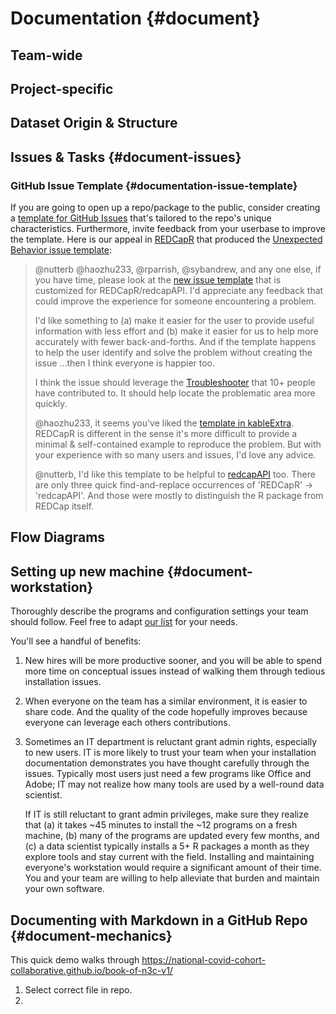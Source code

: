 Documentation {#document}
====================================

Team-wide
------------------------------------

Project-specific
------------------------------------

Dataset Origin & Structure
------------------------------------

Issues & Tasks {#document-issues}
------------------------------------

### GitHub Issue Template {#documentation-issue-template}

If you are going to open up a repo/package to the public, consider creating a [template for GitHub Issues](https://help.github.com/en/github/building-a-strong-community/about-issue-and-pull-request-templates) that's tailored to the repo's unique characteristics.  Furthermore, invite feedback from your userbase to improve the template.  Here is our appeal in [REDCapR](https://github.com/OuhscBbmc/REDCapR/issues/291) that produced the [Unexpected Behavior issue template](https://github.com/OuhscBbmc/REDCapR/blob/master/.github/ISSUE_TEMPLATE/unexpected-behavior-issue-template.md):

> \@nutterb \@haozhu233, \@rparrish, \@sybandrew, and any one else, if you have time, please look at the [new issue template](https://github.com/OuhscBbmc/REDCapR/blob/master/.github/ISSUE_TEMPLATE/unexpected-behavior-issue-template.md) that is customized for REDCapR/redcapAPI.  I'd appreciate any feedback that could improve the experience for someone encountering a problem.
>
> I'd like something to (a) make it easier for the user to provide useful information with less effort and (b) make it easier for us to help more accurately with fewer back-and-forths.  And if the template happens to help the user identify and solve the problem without creating the issue  ...then I think everyone is happier too.
>
> I think the issue should leverage the [Troubleshooter](https://ouhscbbmc.github.io/REDCapR/articles/TroubleshootingApiCalls.html) that 10+ people have contributed to.  It should help locate the problematic area more quickly.
>
> \@haozhu233, it seems you've liked the [template in kableExtra](https://github.com/haozhu233/kableExtra/issues/new?template=bug_report.md).  REDCapR is different in the sense it's more difficult to provide a minimal & self-contained example to reproduce the problem.  But with your experience with so many users and issues, I'd love any advice.
>
> \@nutterb, I'd like this template to be helpful to [redcapAPI](https://github.com/nutterb/redcapAPI) too.  There are only three quick find-and-replace occurrences of 'REDCapR' -> 'redcapAPI'.  And those were mostly to distinguish the R package from REDCap itself.

Flow Diagrams
------------------------------------

Setting up new machine {#document-workstation}
------------------------------------

Thoroughly describe the programs and configuration settings your team should follow.  Feel free to adapt [our list](#workstation) for your needs.

You'll see a handful of benefits:

1. New hires will be more productive sooner, and you will be able to spend more time on conceptual issues instead of walking them through tedious installation issues.
1. When everyone on the team has a similar environment, it is easier to share code. And the quality of the code hopefully improves because everyone can leverage each others contributions.
1. Sometimes an IT department is reluctant grant admin rights, especially to new users.  IT is more likely to trust your team when your installation documentation demonstrates you have thought carefully through the issues.  Typically most users just need a few programs like Office and Adobe; IT may not realize how many tools are used by a well-round data scientist.

    If IT is still reluctant to grant admin privileges, make sure they realize that (a) it takes ~45 minutes to install the ~12 programs on a fresh machine, (b) many of the programs are updated every few months, and (c) a data scientist typically installs a 5+ R packages a month as they explore tools and stay current with the field.  Installing and maintaining everyone's workstation would require a significant amount of their time.  You and your team are willing to help alleviate that burden and maintain your own software.

Documenting with Markdown in a GitHub Repo {#document-mechanics}
------------------------------------

This quick demo walks through https://national-covid-cohort-collaborative.github.io/book-of-n3c-v1/

1. Select correct file in repo.
1.
